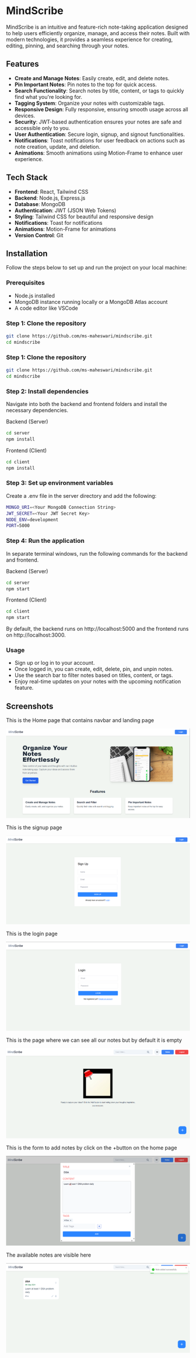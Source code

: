 # MindScribe

MindScribe is an intuitive and feature-rich note-taking application designed to help users efficiently organize, manage, and access their notes. Built with modern technologies, it provides a seamless experience for creating, editing, pinning, and searching through your notes.

## Features

- **Create and Manage Notes**: Easily create, edit, and delete notes.
- **Pin Important Notes**: Pin notes to the top for quick access.
- **Search Functionality**: Search notes by title, content, or tags to quickly find what you're looking for.
- **Tagging System**: Organize your notes with customizable tags.
- **Responsive Design**: Fully responsive, ensuring smooth usage across all devices.
- **Security**: JWT-based authentication ensures your notes are safe and accessible only to you.
- **User Authentication**: Secure login, signup, and signout functionalities.
- **Notifications**: Toast notifications for user feedback on actions such as note creation, update, and deletion.
- **Animations**: Smooth animations using Motion-Frame to enhance user experience.

## Tech Stack

- **Frontend**: React, Tailwind CSS
- **Backend**: Node.js, Express.js
- **Database**: MongoDB
- **Authentication**: JWT (JSON Web Tokens)
- **Styling**: Tailwind CSS for beautiful and responsive design
- **Notifications**: Toast for notifications
- **Animations**: Motion-Frame for animations
- **Version Control**: Git

## Installation

Follow the steps below to set up and run the project on your local machine:

### Prerequisites

- Node.js installed
- MongoDB instance running locally or a MongoDB Atlas account
- A code editor like VSCode

### Step 1: Clone the repository

```bash
git clone https://github.com/ms-maheswari/mindscribe.git
cd mindscribe
```

### Step 1: Clone the repository

```bash
git clone https://github.com/ms-maheswari/mindscribe.git
cd mindscribe
```

### Step 2: Install dependencies
Navigate into both the backend and frontend folders and install the necessary dependencies.

Backend (Server)

```bash
cd server
npm install
```

Frontend (Client)

```bash
cd client
npm install
```

### Step 3: Set up environment variables
Create a .env file in the server directory and add the following:

```bash
MONGO_URI=<Your MongoDB Connection String>
JWT_SECRET=<Your JWT Secret Key>
NODE_ENV=development
PORT=5000
```

### Step 4: Run the application
In separate terminal windows, run the following commands for the backend and frontend.

Backend (Server)

```bash
cd server
npm start
```

Frontend (Client)

```bash
cd client
npm start
```

By default, the backend runs on http://localhost:5000 and the frontend runs on http://localhost:3000.

### Usage
- Sign up or log in to your account.
- Once logged in, you can create, edit, delete, pin, and unpin notes.
- Use the search bar to filter notes based on titles, content, or tags.
- Enjoy real-time updates on your notes with the upcoming notification feature.

## Screenshots

This is the Home page that contains navbar and landing page

![Home Page](frontend/src/assets/home.png)

This is the signup page

![Signup](frontend/src/assets/signup.png)

This is the login page

![Login](frontend/src/assets/login.png)

This is the page where we can see all our notes but by default it is empty

![Emptynotes](frontend/src/assets/emptynotes.png)

This is the form to add notes by click on the +button on the home page

![Addnote](frontend/src/assets/addnote.png)

The available notes are visible here

![Notes](frontend/src/assets/notes.png)

